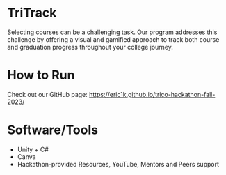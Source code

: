 # TriTrack
Selecting courses can be a challenging task. Our program addresses this challenge by offering a visual and gamified approach to track both course and graduation progress throughout your college journey.

# How to Run
Check out our GitHub page: https://eric1k.github.io/trico-hackathon-fall-2023/

# Software/Tools
- Unity + C#
- Canva
- Hackathon-provided Resources, YouTube, Mentors and Peers support

